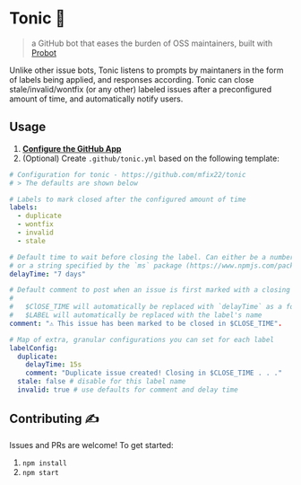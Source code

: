 # Tonic 🌿

> a GitHub bot that eases the burden of OSS maintainers, built with [Probot](https://github.com/probot/probot)

Unlike other issue bots, Tonic listens to prompts by maintaners in the form of labels being applied, and responses according. Tonic can close stale/invalid/wontfix (or any other) labeled issues after a preconfigured amount of time, and automatically notify users.

## Usage

1. **[Configure the GitHub App](https://github.com/apps/TODO)**
2. (Optional) Create `.github/tonic.yml` based on the following template:

```yml
# Configuration for tonic - https://github.com/mfix22/tonic
# > The defaults are shown below

# Labels to mark closed after the configured amount of time
labels:
  - duplicate
  - wontfix
  - invalid
  - stale

# Default time to wait before closing the label. Can either be a number in milliseconds
# or a string specified by the `ms` package (https://www.npmjs.com/package/ms)
delayTime: "7 days"

# Default comment to post when an issue is first marked with a closing label
#
#   $ClOSE_TIME will automatically be replaced with `delayTime` as a formatted string (e.g. '7 days')
#   $LABEL will automatically be replaced with the label's name
comment: "⚠️ This issue has been marked to be closed in $CLOSE_TIME".

# Map of extra, granular configurations you can set for each label
labelConfig:
  duplicate:
    delayTime: 15s
    comment: "Duplicate issue created! Closing in $CLOSE_TIME . . ."
  stale: false # disable for this label name
  invalid: true # use defaults for comment and delay time
```

## Contributing ✍️
Issues and PRs are welcome! To get started:

1. `npm install`
2. `npm start`
